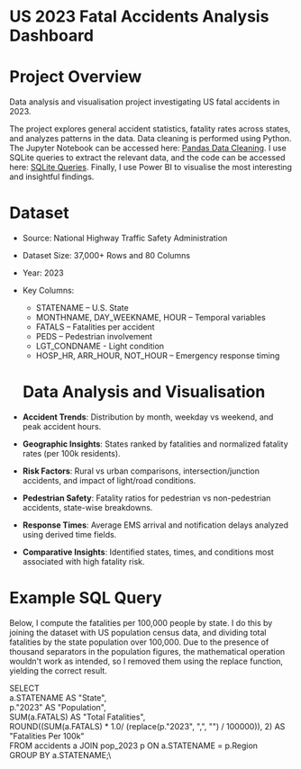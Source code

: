 # US 2023 Fatal Accidents Analysis Dashboard

# Project Overview

Data analysis and visualisation project investigating US fatal accidents in 2023. 

The project explores general accident statistics, fatality rates across states, and analyzes patterns in the data. Data cleaning is performed using Python. The Jupyter Notebook can be accessed here: [Pandas Data Cleaning](https://github.com/Orczerker12/US-Fatal-Accidents/blob/main/Pandas%20Code.ipynb). I use SQLite queries to extract the relevant data, and the code can be accessed here: [SQLite Queries](https://github.com/Orczerker12/US-Fatal-Accidents/blob/main/SQLite%20Queries). Finally, I use Power BI to visualise the most interesting and insightful findings.


# Dataset
- Source: National Highway Traffic Safety Administration
- Dataset Size: 37,000+ Rows and 80 Columns
- Year: 2023
- Key Columns:
  - STATENAME – U.S. State
  - MONTHNAME, DAY_WEEKNAME, HOUR – Temporal variables
  - FATALS – Fatalities per accident
  - PEDS – Pedestrian involvement
  - LGT_CONDNAME - Light condition
  - HOSP_HR, ARR_HOUR, NOT_HOUR – Emergency response timing
 
  # Data Analysis and Visualisation

- **Accident Trends**: Distribution by month, weekday vs weekend, and peak accident hours.
- **Geographic Insights**: States ranked by fatalities and normalized fatality rates (per 100k residents).
- **Risk Factors**: Rural vs urban comparisons, intersection/junction accidents, and impact of light/road conditions.
- **Pedestrian Safety**: Fatality ratios for pedestrian vs non-pedestrian accidents, state-wise breakdowns.
- **Response Times**: Average EMS arrival and notification delays analyzed using derived time fields.
- **Comparative Insights**: Identified states, times, and conditions most associated with high fatality risk.


# Example SQL Query

Below, I compute the fatalities per 100,000 people by state. I do this by joining the dataset with US population census data, and dividing total fatalities by the state population over 100,000. Due to the presence of thousand separators in the population figures, the mathematical operation wouldn't work as intended, so I removed them using the replace function, yielding the correct result.

SELECT\
a.STATENAME AS "State",\
p."2023" AS "Population",\
SUM(a.FATALS) AS "Total Fatalities",\
ROUND((SUM(a.FATALS) * 1.0/ (replace(p."2023", ",", "") / 100000)), 2) AS "Fatalities Per 100k"\
FROM accidents a JOIN pop_2023 p ON a.STATENAME = p.Region\
GROUP BY a.STATENAME;\



